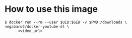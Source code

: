 



How to use this image
=====================

    $ docker run --rm --user $UID:$GID -v $PWD:/downloads \
    negabaro2/docker-youtube-dl \
          <video_url>